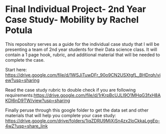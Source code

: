 # Final Individual Project- 2nd Year Case Study- Mobility by Rachel Potula 
This repository serves as a guide for the individual case study that I will be presenting a team of 2nd year students for their Data science class.
It will contain a 1 page hook, rubric, and additional material that will be needed to complete the case.

Start here: https://drive.google.com/file/d/1WSJiTuwDFr_90o9CN2USXtgfL_BHDrqh/view?usp=sharing

Read the case study rubric to double check if you are following requirements:https://drive.google.com/file/d/1rKrpBcUJLI9O1MHqG3fxH8AKDl6nD9TW/view?usp=sharing

Finally peruse through this google folder to get the data set and other materials that will help you complete your case study: https://drive.google.com/drive/folders/1iqZDRU9MiXiSn4zx2loCkkaLggEp-4wZ?usp=share_link
